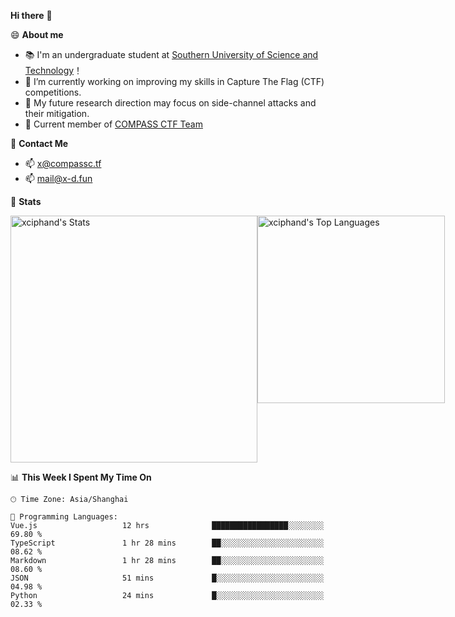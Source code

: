 **Hi there** 👋


😄 **About me**

- 📚 I'm an undergraduate student at [Southern University of Science and Technology](https://www.sustech.edu.cn)！
- 🌱 I’m currently working on improving my skills in Capture The Flag (CTF) competitions.
- 🔭 My future research direction may focus on side-channel attacks and their mitigation.
- 🚩 Current member of [COMPASS CTF Team](https://blog.compassc.tf/) 

👋 **Contact Me**

- 📫 [x@compassc.tf](mailto:x@compassc.tf)
- 📫 [mail@x-d.fun](mailto:mail@x-d.fun)

🌟 **Stats**

<div style="display: flex; justify-content: space-between;">
  <img src="https://github-readme-stats-ten-dusky-26.vercel.app/api?username=xciphand&theme=vue-dark&show_icons=true&hide_border=true&count_private=true" alt="xciphand's Stats" width="395" />
  <img src="https://github-readme-stats-ten-dusky-26.vercel.app/api/top-langs/?username=xciphand&theme=vue-dark&show_icons=true&hide_border=true&layout=compact" alt="xciphand's Top Languages" width="300" />
</div>


<!--START_SECTION:waka-->
📊 **This Week I Spent My Time On** 

```text
🕑︎ Time Zone: Asia/Shanghai

💬 Programming Languages: 
Vue.js                   12 hrs              █████████████████░░░░░░░░   69.80 % 
TypeScript               1 hr 28 mins        ██░░░░░░░░░░░░░░░░░░░░░░░   08.62 % 
Markdown                 1 hr 28 mins        ██░░░░░░░░░░░░░░░░░░░░░░░   08.60 % 
JSON                     51 mins             █░░░░░░░░░░░░░░░░░░░░░░░░   04.98 % 
Python                   24 mins             █░░░░░░░░░░░░░░░░░░░░░░░░   02.33 % 
```


<!--END_SECTION:waka-->

